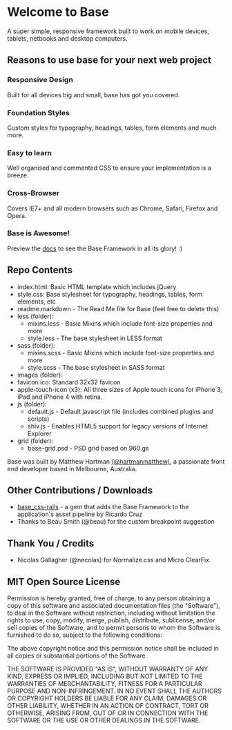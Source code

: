 # Welcome to Base
A super simple, responsive framework built to work on mobile devices, tablets, netbooks and desktop computers.

## Reasons to use base for your next web project
### Responsive Design
Built for all devices big and small, base has got you covered.

### Foundation Styles
Custom styles for typography, headings, tables, form elements and much more.

### Easy to learn
Well organised and commented CSS to ensure your implementation is a breeze.

### Cross-Browser
Covers IE7+ and all modern browsers such as Chrome, Safari, Firefox and Opera.

### Base is Awesome!
Preview the [docs](http://matthewhartman.github.io/base/docs/) to see the Base Framework in all its glory! :)


## Repo Contents
- index.html: Basic HTML template which includes jQuery
- style.css: Base stylesheet for typography, headings, tables, form elements, etc
- readme.markdown - The Read Me file for Base (feel free to delete this)
- less (folder):
  - mixins.less - Basic Mixins which include font-size properties and more
  - style.less - The base stylesheet in LESS format
- sass (folder):
  - mixins.scss - Basic Mixins which include font-size properties and more
  - style.scss - The base stylesheet in SASS format
- images (folder):
 - favicon.ico: Standard 32x32 favicon
 - apple-touch-icon (x3): All three sizes of Apple touch icons for iPhone 3, iPad and iPhone 4 with retina.
- js (folder):
  - default.js - Default javascript file (includes combined plugins and scripts)
  - shiv.js - Enables HTML5 support for legacy versions of Internet Explorer 
- grid (folder):
  - base-grid.psd - PSD grid based on 960.gs

Base was built by Matthew Hartman [(@hartmanmatthew)](http://twitter.com/hartmanmatthew), a passionate front end developer based in Melbourne, Australia.

## Other Contributions / Downloads
- [base_css-rails](https://github.com/rkrdo/base_css-rails) - a gem that adds the Base Framework to the application's asset pipeline by Ricardo Cruz
- Thanks to Beau Smith (@beau) for the custom breakpoint suggestion

## Thank You / Credits
- Nicolas Gallagher (@necolas) for Normalize.css and Micro ClearFix.

## MIT Open Source License
Permission is hereby granted, free of charge, to any person obtaining a copy of this software and associated documentation files (the "Software"), to deal in the Software without restriction, including without limitation the rights to use, copy, modify, merge, publish, distribute, sublicense, and/or sell copies of the Software, and to permit persons to whom the Software is furnished to do so, subject to the following conditions:

The above copyright notice and this permission notice shall be included in all copies or substantial portions of the Software.

THE SOFTWARE IS PROVIDED "AS IS", WITHOUT WARRANTY OF ANY KIND, EXPRESS OR IMPLIED, INCLUDING BUT NOT LIMITED TO THE WARRANTIES OF MERCHANTABILITY, FITNESS FOR A PARTICULAR PURPOSE AND NON-INFRINGEMENT. IN NO EVENT SHALL THE AUTHORS OR COPYRIGHT HOLDERS BE LIABLE FOR ANY CLAIM, DAMAGES OR OTHER LIABILITY, WHETHER IN AN ACTION OF CONTRACT, TORT OR OTHERWISE, ARISING FROM, OUT OF OR IN CONNECTION WITH THE SOFTWARE OR THE USE OR OTHER DEALINGS IN THE SOFTWARE.
